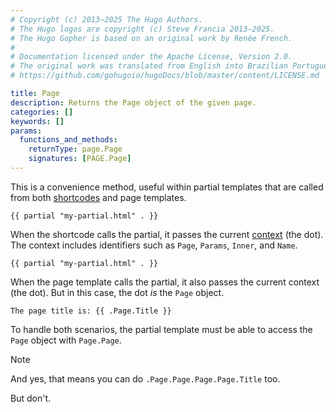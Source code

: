 ```yaml
---
# Copyright (c) 2013–2025 The Hugo Authors.
# The Hugo logos are copyright (c) Steve Francia 2013–2025.
# The Hugo Gopher is based on an original work by Renée French.
#
# Documentation licensed under the Apache License, Version 2.0.
# The original work was translated from English into Brazilian Portuguese.
# https://github.com/gohugoio/hugoDocs/blob/master/content/LICENSE.md

title: Page
description: Returns the Page object of the given page.
categories: []
keywords: []
params:
  functions_and_methods:
    returnType: page.Page
    signatures: [PAGE.Page]
---
```


This is a convenience method, useful within partial templates that are called from both [shortcodes](g) and page templates.

```go-html-template {file="layouts/shortcodes/foo.html"}
{{ partial "my-partial.html" . }}
```

When the shortcode calls the partial, it passes the current [context](g) (the dot). The context includes identifiers such as `Page`, `Params`, `Inner`, and `Name`.

```go-html-template {file="layouts/_default/single.html"}
{{ partial "my-partial.html" . }}
```

When the page template calls the partial, it also passes the current context (the dot). But in this case, the dot _is_ the `Page` object.

```go-html-template {file="layouts/partials/my-partial.html"}
The page title is: {{ .Page.Title }}
```

To handle both scenarios, the partial template must be able to access the `Page` object with `Page.Page`.

> [!note]
> And yes, that means you can do `.Page.Page.Page.Page.Title` too.
>
> But don't.
